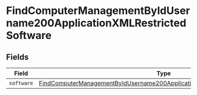 # FindComputerManagementByIdUsername200ApplicationXMLRestrictedSoftware


## Fields

| Field                                                                                                                                                                                     | Type                                                                                                                                                                                      | Required                                                                                                                                                                                  | Description                                                                                                                                                                               |
| ----------------------------------------------------------------------------------------------------------------------------------------------------------------------------------------- | ----------------------------------------------------------------------------------------------------------------------------------------------------------------------------------------- | ----------------------------------------------------------------------------------------------------------------------------------------------------------------------------------------- | ----------------------------------------------------------------------------------------------------------------------------------------------------------------------------------------- |
| `software`                                                                                                                                                                                | [FindComputerManagementByIdUsername200ApplicationXMLRestrictedSoftwareSoftware](../../models/operations/findcomputermanagementbyidusername200applicationxmlrestrictedsoftwaresoftware.md) | :heavy_minus_sign:                                                                                                                                                                        | N/A                                                                                                                                                                                       |